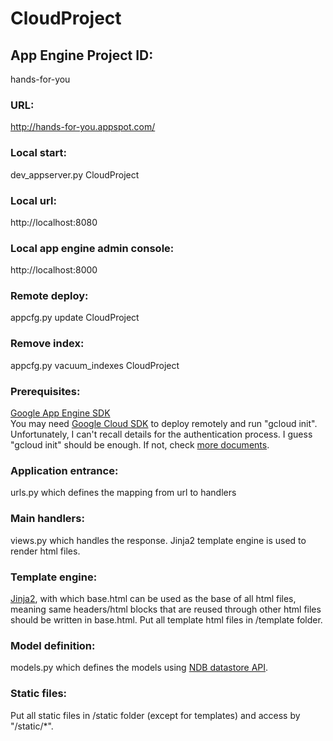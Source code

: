 # CloudProject
## App Engine Project ID:
hands-for-you  

### URL:
http://hands-for-you.appspot.com/  

### Local start:
dev_appserver.py CloudProject  

### Local url:
http://localhost:8080  

### Local app engine admin console:
http://localhost:8000  

### Remote deploy: 
appcfg.py update CloudProject  

### Remove index: 
appcfg.py vacuum_indexes CloudProject  

### Prerequisites:
[Google App Engine SDK](https://cloud.google.com/appengine/downloads#Google_App_Engine_SDK_for_Python)  
You may need [Google Cloud SDK](https://cloud.google.com/sdk/?hl=en#windows) to deploy remotely and run "gcloud init". Unfortunately, I can't recall details for the authentication process. I guess "gcloud init" should be enough. If not, check [more documents](https://cloud.google.com/sdk/gcloud/).  

### Application entrance:
urls.py which defines the mapping from url to handlers  

### Main handlers:
views.py which handles the response. Jinja2 template engine is used to render html files.  

### Template engine:
[Jinja2](http://jinja.pocoo.org/docs/dev/templates/), with which base.html can be used as the base of all html files, meaning same headers/html blocks that are reused through other html files should be written in base.html. Put all template html files in /template folder.  

### Model definition:
models.py which defines the models using [NDB datastore API](https://cloud.google.com/appengine/docs/python/ndb/).  

### Static files:
Put all static files in /static folder (except for templates) and access by "/static/*".  
